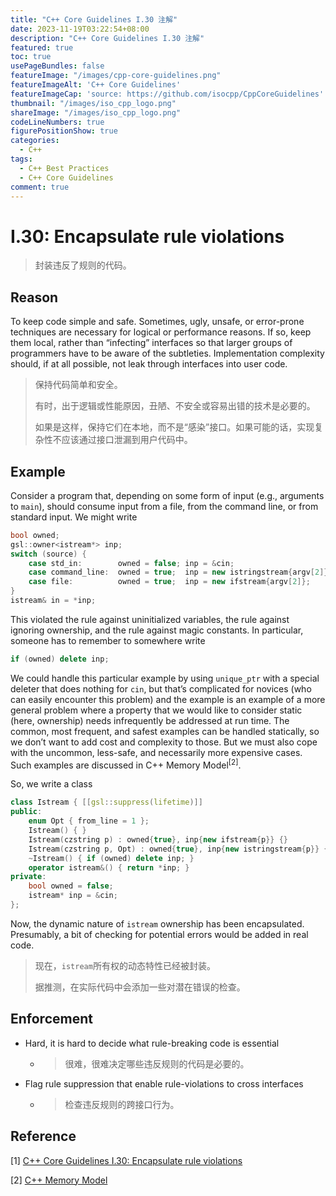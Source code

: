 ```yaml
---
title: "C++ Core Guidelines I.30 注解"
date: 2023-11-19T03:22:54+08:00
description: "C++ Core Guidelines I.30 注解"
featured: true
toc: true
usePageBundles: false
featureImage: "/images/cpp-core-guidelines.png"
featureImageAlt: 'C++ Core Guidelines'
featureImageCap: 'source: https://github.com/isocpp/CppCoreGuidelines'
thumbnail: "/images/iso_cpp_logo.png"
shareImage: "/images/iso_cpp_logo.png"
codeLineNumbers: true
figurePositionShow: true
categories:
  - C++
tags:
  - C++ Best Practices
  - C++ Core Guidelines
comment: true
---
```


# I.30: Encapsulate rule violations

>封装违反了规则的代码。

## Reason

To keep code simple and safe. Sometimes, ugly, unsafe, or error-prone techniques are necessary for logical or performance reasons. If so, keep them local, rather than “infecting” interfaces so that larger groups of programmers have to be aware of the subtleties. Implementation complexity should, if at all possible, not leak through interfaces into user code.

>保持代码简单和安全。
>
>有时，出于逻辑或性能原因，丑陋、不安全或容易出错的技术是必要的。
>
>如果是这样，保持它们在本地，而不是“感染”接口。如果可能的话，实现复杂性不应该通过接口泄漏到用户代码中。

## Example

Consider a program that, depending on some form of input (e.g., arguments to `main`), should consume input from a file, from the command line, or from standard input. We might write

```c++
bool owned;
gsl::owner<istream*> inp;
switch (source) {
    case std_in:        owned = false; inp = &cin;                       break;
    case command_line:  owned = true;  inp = new istringstream{argv[2]}; break;
    case file:          owned = true;  inp = new ifstream{argv[2]};      break;
}
istream& in = *inp;
```

This violated the rule against uninitialized variables, the rule against ignoring ownership, and the rule against magic constants. In particular, someone has to remember to somewhere write

```c++
if (owned) delete inp;
```

We could handle this particular example by using `unique_ptr` with a special deleter that does nothing for `cin`, but that’s complicated for novices (who can easily encounter this problem) and the example is an example of a more general problem where a property that we would like to consider static (here, ownership) needs infrequently be addressed at run time. The common, most frequent, and safest examples can be handled statically, so we don’t want to add cost and complexity to those. But we must also cope with the uncommon, less-safe, and necessarily more expensive cases. Such examples are discussed in C++ Memory Model<sup>[2]</sup>.

So, we write a class

```c++
class Istream { [[gsl::suppress(lifetime)]]
public:
    enum Opt { from_line = 1 };
    Istream() { }
    Istream(czstring p) : owned{true}, inp{new ifstream{p}} {}            // read from file
    Istream(czstring p, Opt) : owned{true}, inp{new istringstream{p}} {}  // read from command line
    ~Istream() { if (owned) delete inp; }
    operator istream&() { return *inp; }
private:
    bool owned = false;
    istream* inp = &cin;
};
```

Now, the dynamic nature of `istream` ownership has been encapsulated. Presumably, a bit of checking for potential errors would be added in real code.

> 现在，`istream`所有权的动态特性已经被封装。
>
> 据推测，在实际代码中会添加一些对潜在错误的检查。

## Enforcement

- Hard, it is hard to decide what rule-breaking code is essential

  - > 很难，很难决定哪些违反规则的代码是必要的。

- Flag rule suppression that enable rule-violations to cross interfaces

  - >检查违反规则的跨接口行为。


## Reference

[1] [C++ Core Guidelines I.30: Encapsulate rule violations](https://isocpp.github.io/CppCoreGuidelines/CppCoreGuidelines#i30-encapsulate-rule-violations)

[2] [C++ Memory Model](http://www.stroustrup.com/resource-model.pdf)
